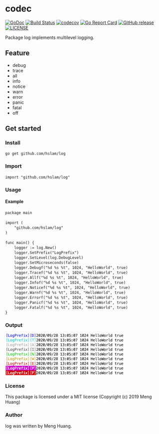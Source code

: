 # codec
[![GoDoc](https://godoc.org/github.com/hslam/log?status.svg)](https://godoc.org/github.com/hslam/log)
[![Build Status](https://travis-ci.org/hslam/log.svg?branch=master)](https://travis-ci.org/hslam/log)
[![codecov](https://codecov.io/gh/hslam/log/branch/master/graph/badge.svg)](https://codecov.io/gh/hslam/log)
[![Go Report Card](https://goreportcard.com/badge/github.com/hslam/log?v=7e100)](https://goreportcard.com/report/github.com/hslam/log)
[![GitHub release](https://img.shields.io/github/release/hslam/log.svg)](https://github.com/hslam/log/releases/latest)
[![LICENSE](https://img.shields.io/github/license/hslam/log.svg?style=flat-square)](https://github.com/hslam/log/blob/master/LICENSE)

Package log implements multilevel logging.

## Feature
* debug
* trace
* all
* info
* notice
* warn
* error
* panic
* fatal
* off

## Get started

### Install
```
go get github.com/hslam/log
```
### Import
```
import "github.com/hslam/log"
```
### Usage
#### Example
```
package main

import (
	"github.com/hslam/log"
)

func main() {
	logger := log.New()
	logger.SetPrefix("LogPrefix")
	logger.SetLevel(log.DebugLevel)
	logger.SetMicroseconds(false)
	logger.Debugf("%d %s %t", 1024, "HelloWorld", true)
	logger.Tracef("%d %s %t", 1024, "HelloWorld", true)
	logger.Allf("%d %s %t", 1024, "HelloWorld", true)
	logger.Infof("%d %s %t", 1024, "HelloWorld", true)
	logger.Noticef("%d %s %t", 1024, "HelloWorld", true)
	logger.Warnf("%d %s %t", 1024, "HelloWorld", true)
	logger.Errorf("%d %s %t", 1024, "HelloWorld", true)
	logger.Panicf("%d %s %t", 1024, "HelloWorld", true)
	logger.Fatalf("%d %s %t", 1024, "HelloWorld", true)
}
```

### Output
<img src="https://raw.githubusercontent.com/hslam/log/master/output.png" width = "382" height = "136" alt="output" align=center>


### License
This package is licensed under a MIT license (Copyright (c) 2019 Meng Huang)

### Author
log was written by Meng Huang.
